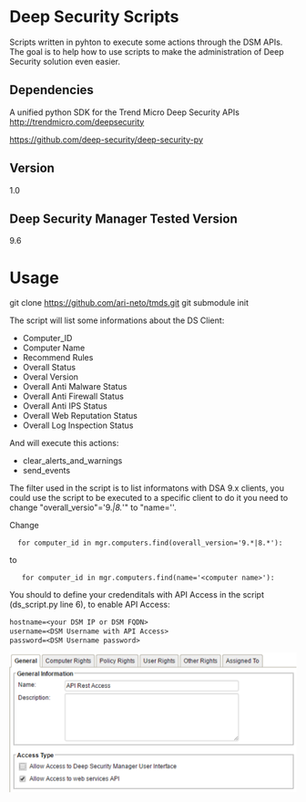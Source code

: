 # **Deep Security Scripts**

Scripts written in pyhton to execute some actions through the DSM APIs. The goal is to help how to use scripts to make the administration of Deep Security solution even easier.

## **Dependencies**

A unified python SDK for the Trend Micro Deep Security APIs http://trendmicro.com/deepsecurity

https://github.com/deep-security/deep-security-py

## **Version**

1.0

## **Deep Security Manager Tested Version**

9.6

# **Usage**

git clone https://github.com/ari-neto/tmds.git
git submodule init

The script will list some informations about the DS Client:
* Computer_ID
* Computer Name
* Recommend Rules
* Overall Status
* Overal Version
* Overall Anti Malware Status
* Overall Anti Firewall Status
* Overall Anti IPS Status
* Overall Web Reputation Status
* Overall Log Inspection Status

And will execute this actions:
* clear_alerts_and_warnings
* send_events 

The filter used in the script is to list informatons with DSA 9.x clients, you could use the script to be executed to a specific client to do it you need to change "overall_versio"='9.*|8.*'" to "name='<computer name>'.

Change
  ~~~
    for computer_id in mgr.computers.find(overall_version='9.*|8.*'):
  ~~~
 to
 ~~~
    for computer_id in mgr.computers.find(name='<computer name>'):
 ~~~

You should to define your credenditals with API Access in the script (ds_script.py line 6), to enable API Access:

~~~
hostname=<your DSM IP or DSM FQDN>
username=<DSM Username with API Access>
password=<DSM Username password>
~~~

![API_Access](https://github.com/ari-neto/tmds/blob/master/images/api_access.png)
